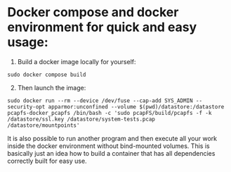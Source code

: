 # Docker compose and docker environment for quick and easy usage:

1. Build a docker image locally for yourself:

```
sudo docker compose build
```

2. Then launch the image:

```
sudo docker run --rm --device /dev/fuse --cap-add SYS_ADMIN --security-opt apparmor:unconfined --volume $(pwd)/datastore:/datastore pcapfs-docker_pcapfs /bin/bash -c 'sudo pcapFS/build/pcapfs -f -k /datastore/ssl.key /datastore/system-tests.pcap /datastore/mountpoints'
```

It is also possible to run another program and then execute all your work inside the docker environment without bind-mounted volumes.
This is basically just an idea how to build a container that has all dependencies correctly built for easy use.
